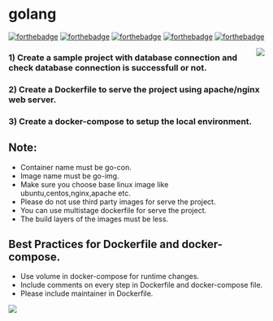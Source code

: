 # golang

[![forthebadge](https://forthebadge.com/images/badges/built-with-love.svg)](https://forthebadge.com)
[![forthebadge](https://forthebadge.com/images/badges/0-percent-optimized.svg)](https://forthebadge.com)
[![forthebadge](https://forthebadge.com/images/badges/powered-by-coffee.svg)](https://forthebadge.com)
[![forthebadge](https://forthebadge.com/images/badges/powered-by-responsibility.svg)](https://forthebadge.com)
[![forthebadge](https://forthebadge.com/images/badges/built-by-developers.svg)](https://forthebadge.com)

<img align='right' src="https://miro.medium.com/max/624/1*hWVuG63ZyXU7o8idgUHW5g.gif">

### 1) Create a sample project with database connection and check database connection is successfull or not.
### 2) Create a Dockerfile to serve the project using apache/nginx web server.
### 3) Create a docker-compose to setup the local environment.

## Note:
* Container name must be go-con.
* Image name must be go-img.
* Make sure you choose base linux image like ubuntu,centos,nginx,apache etc.
* Please do not use third party images for serve the project.
* You can use multistage dockerfile for serve the project.
* The build layers of the images must be less.


## Best Practices for Dockerfile and docker-compose.
* Use volume in docker-compose for runtime changes.
* Include comments on every step in Dockerfile and docker-compose file.
* Please include maintainer in Dockerfile.

<img align='center' src="https://miro.medium.com/max/2700/1*gViWI8dDXWcBkRdDP_CpQQ.png">

